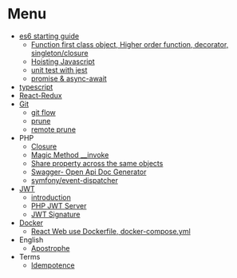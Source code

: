 # Menu

* [es6 starting guide](https://github.com/harryosmar/es6-guides-getting-started)
	* [Function first class object, Higher order function, decorator, singleton/closure](https://github.com/harryosmar/what-do-i-learn-today/blob/master/09-06-2019/readme.md)
	* [Hoisting Javascript](https://github.com/harryosmar/what-do-i-learn-today/blob/master/08-06-2019/readme.md)
	* [unit test with jest](https://github.com/harryosmar/es6-guides-getting-started/tree/jest)
	* [promise & async-await](https://github.com/harryosmar/es6-guides-getting-started/tree/promise)
* [typescript](https://github.com/harryosmar/understanding-typescript)
* [React-Redux](https://github.com/harryosmar/the-complete-react-course-with-redux)
* [Git](https://git-scm.com/)
	* [git flow](https://www.atlassian.com/git/tutorials/comparing-workflows/gitflow-workflow)
	* [prune](https://github.com/harryosmar/what-do-i-learn-today/blob/master/21-01-2019/readme.md#git-prune)
	* [remote prune](https://github.com/harryosmar/what-do-i-learn-today/blob/master/21-01-2019/readme.md#git-remote-prune)
* PHP
	* [Closure](https://github.com/harryosmar/sample-phpunit-test/blob/closure/tests/unit/CallbackTest.php)
	* [Magic Method __invoke](https://github.com/harryosmar/what-do-i-learn-today/tree/master/24-01-2019/readme.md#php-magic-method-__invoke)
	* [Share property across the same objects](https://github.com/harryosmar/what-do-i-learn-today/tree/master/15-02-2019/readme.md#share-property-across-the-same-objects)
	* [Swagger- Open Api Doc Generator](https://github.com/harryosmar/php-bootstrap/blob/swagger/readme.md)
	* [symfony/event-dispatcher](https://github.com/harryosmar/sample-phpunit-test/blob/event-manager/tests/unit/EventManagerTest.php)
* [JWT](https://jwt.io/)
	* [introduction](https://github.com/harryosmar/what-do-i-learn-today/tree/master/02-02-2019/readme.md#jwt)
	* [PHP JWT Server](https://github.com/harryosmar/php-bootstrap/tree/jwt-server)
	* [JWT Signature](https://github.com/harryosmar/sample-phpunit-test/blob/jwt-signature/tests/unit/RS256Test.php)
* [Docker](https://www.docker.com/)
    * [React Web use Dockerfile, docker-compose.yml](https://github.com/harryosmar/react-docker)
* English
	* [Apostrophe](https://github.com/harryosmar/what-do-i-learn-today/blob/master/21-01-2019/readme.md#english-apostrophe)
* Terms
	* [Idempotence](https://github.com/harryosmar/what-do-i-learn-today/tree/master/05-02-2019/readme.md#idempotence)
